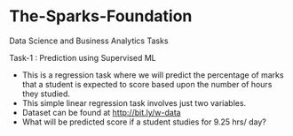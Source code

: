 # The-Sparks-Foundation
Data Science and Business Analytics Tasks

Task-1 : Prediction using Supervised ML

- This is a regression task where we will predict the percentage of marks that a student is expected to score based upon the number of hours they studied. 
- This simple linear regression task involves just two variables.
- Dataset can be found at http://bit.ly/w-data
- What will be predicted score if a student studies for 9.25 hrs/ day?
